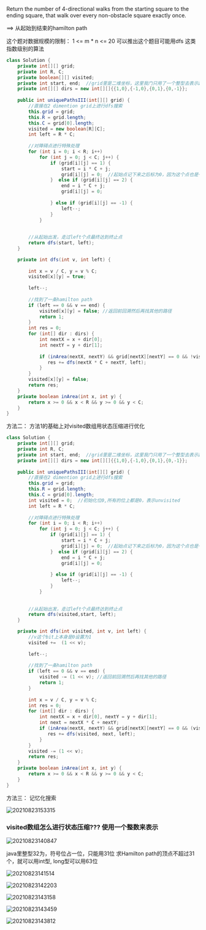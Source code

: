 Return the number of 4-directional walks from the starting square to the ending square, that walk over every non-obstacle square exactly once.


==> 从起始到结束的hamilton path


这个题对数据规模的限制： 1 <= m * n <= 20 可以推出这个题目可能用dfs 这类指数级别的算法




```java
class Solution {
    private int[][] grid;
    private int R, C;
    private boolean[][] visited;
    private int start, end;  //grid里是二维坐标，这里我门只用了一个整型去表示起始点，需要把二维化而为一维坐标
    private int[][] dirs = new int[][]{{1,0},{-1,0},{0,1},{0,-1}};
    
    public int uniquePathsIII(int[][] grid) {
        //直接在2 dimention grid上进行dfs搜索
        this.grid = grid;
        this.R = grid.length;
        this.C = grid[0].length;
        visited = new boolean[R][C];
        int left = R * C;
        
        //对障碍点进行特殊处理
        for (int i = 0; i < R; i++) 
            for (int j = 0; j < C; j++) {
                if (grid[i][j] == 1) {
                    start = i * C + j;
                    grid[i][j] = 0;  //起始点记下来之后标为0，因为这个点也是一个可以通过的点
                }  else if (grid[i][j] == 2) {
                    end = i * C + j;
                    grid[i][j] = 0;
                
                } else if (grid[i][j] == -1) {
                    left--;
                }
            }
        
     
        //从起始出发，走过left个点最终达到终止点
        return dfs(start, left);
    }

    private int dfs(int v, int left) {
        
        int x = v / C, y = v % C;
        visited[x][y] = true;
        
        left--;
        
        //找到了一条hamilton path
        if (left == 0 && v == end) {
            visited[x][y] = false; //返回前回溯然后再找其他的路径
            return 1;
        } 
        int res = 0;
        for (int[] dir : dirs) {
            int nextX = x + dir[0];
            int nextY = y + dir[1];
            
            if (inArea(nextX, nextY) && grid[nextX][nextY] == 0 && !visited[nextX][nextY]) {
               res += dfs(nextX * C + nextY, left);
            }
        }
        visited[x][y] = false;
        return res;
    }
    private boolean inArea(int x, int y) {
        return x >= 0 && x < R && y >= 0 && y < C;
    }
}
```



方法二： 方法1的基础上对visited数组用状态压缩进行优化

```java
class Solution {
    private int[][] grid;
    private int R, C;
    private int start, end;  //grid里是二维坐标，这里我门只用了一个整型去表示起始点，需要把二维化而为一维坐标
    private int[][] dirs = new int[][]{{1,0},{-1,0},{0,1},{0,-1}};
    
    public int uniquePathsIII(int[][] grid) {
        //直接在2 dimention grid上进行dfs搜索
        this.grid = grid;
        this.R = grid.length;
        this.C = grid[0].length;
        int visited = 0;  //初始化位0,所有的位上都是0，表示unvisited
        int left = R * C;
        
        //对障碍点进行特殊处理
        for (int i = 0; i < R; i++) 
            for (int j = 0; j < C; j++) {
                if (grid[i][j] == 1) {
                    start = i * C + j;
                    grid[i][j] = 0;  //起始点记下来之后标为0，因为这个点也是一个可以通过的点
                }  else if (grid[i][j] == 2) {
                    end = i * C + j;
                    grid[i][j] = 0;
                
                } else if (grid[i][j] == -1) {
                    left--;
                }
            }
        
      
        //从起始出发，走过left个点最终达到终止点
        return dfs(visited,start, left);
    }

    private int dfs(int visited, int v, int left) {
        //v这个bit上本身是0设置为1
        visited +=  (1 << v);
        
        left--;
        
        //找到了一条hamilton path
        if (left == 0 && v == end) {
            visited -= (1 << v); //返回前回溯然后再找其他的路径
            return 1;
        } 
                
        int x = v / C, y = v % C;
        int res = 0;
        for (int[] dir : dirs) {
            int nextX = x + dir[0], nextY = y + dir[1];
            int next = nextX * C + nextY;
            if (inArea(nextX, nextY) && grid[nextX][nextY] == 0 && (visited & (1 << next)) == 0) {
               res += dfs(visited, next, left);
            }
        }
        visited -= (1 << v);
        return res;
    }
    private boolean inArea(int x, int y) {
        return x >= 0 && x < R && y >= 0 && y < C;
    }
}
```


方法三： 记忆化搜索

![20210823153315](https://i.loli.net/2021/08/24/j9dEDzMWJH7nUSh.png)



### visited数组怎么进行状态压缩???  使用一个整数来表示


![20210823140847](https://i.loli.net/2021/08/24/6JceIx3kDdErf9V.png)

java里整型32为，符号位占一位，只能用31位
求Hamilton path的顶点不超过31个，就可以用int型, long型可以用63位



![20210823141514](https://i.loli.net/2021/08/24/W2IvQ7NzSMouY6D.png)


![20210823142203](https://i.loli.net/2021/08/24/JghQG5PpmvbYWle.png)

![20210823143158](https://i.loli.net/2021/08/24/D8ZYPwT2QcsljxS.png)

![20210823143459](https://i.loli.net/2021/08/24/kX2roBwHbKZigzN.png)

![20210823143812](https://i.loli.net/2021/08/24/M4qAC2oDjJn3rWd.png)